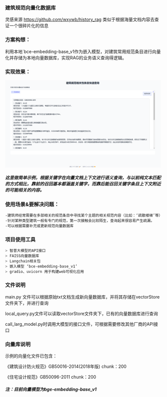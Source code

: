   ### 建筑规范向量化数据库
灵感来源 https://github.com/wxywb/history_rag 类似于根据海量文档内容去查证一个很碎片化的信息

  ### 方案构想：
利用本地`bce-embedding-base_v1作为嵌入模型，对建筑常用规范条目进行向量化并存储为本地向量数据库，实现RAG的业务语义查询得逻辑。
  ### 实现效果：
![示例图片](./example.png)
  ##### 这里做简单示例，根据关键字在向量文档上下文进行语义查询，与以前纯文本匹配的方式相比，靠前的召回基本都涵盖关键字，而靠后能召回关键字条目上下文附近的可能相关的内容。

  ### 使用场景&要解决问题：
```bash
-建筑师经常需要在多部相关的规范条目中寻找某个主题的相关规范内容（比如：‘疏散楼梯’等），这些内容相对分布零散且用书籍查询效率很低。
-针对某种类型建筑一般有专门的规范，第一次接触会比较陌生，查询起来很容易产生疏漏。
-可以根据需要补充或更新规范向量数据库
```

  ### 项目使用工具
```bash
> 智普大模型的API接口
> FAISS向量数据库
> Langchain相关包
> 嵌入模型 ‘bce-embedding-base_v1’
> gradio、uvicorn 用于构建web可视化应用
```

  ### 文件说明
  main.py 文件可以根据原始txt文档生成新向量数据库，并将其存储在vectorStore文件夹下，并进行查询

  local_query.py文件可以读取vectorStore文件夹下，已有的向量数据库进行查询

  call_larg_model.py时调用大模型的接口文件，可根据需要修改其他厂商的API接口
  
  ### 向量库说明
   示例的向量化文件已包含：
  
  《建筑设计防火规范》GB50016-2014(2018年版) chunk：200

  《住宅设计规范》GB50096-2011 chunk：200

   ##### 注：目前向量模型为bge-embedding-base_v1
